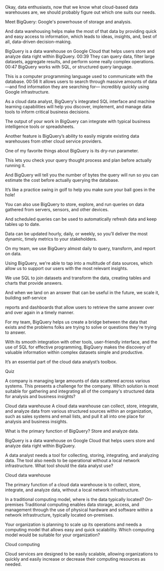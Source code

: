 Okay, data enthusiasts, now that we know what cloud-based data warehouses are, we should probably figure out which one suits our needs.

Meet BigQuery: Google's powerhouse of storage and analysis.

And data warehousing helps make the most of that data by providing quick and easy access to information, which leads to ideas, insights, and, best of all, data-driven decision-making.

BigQuery is a data warehouse on Google Cloud that helps users store and analyze data right within BigQuery.
00:39
They can query data, filter large datasets, aggregate results, and perform some really complex operations.
00:47
BigQuery works with SQL, or structured query language.

This is a computer programming language used to communicate with the database.
00:56
It allows users to search through massive amounts of data —and find information they are searching for— incredibly quickly using Google infrastructure.

As a cloud data analyst, BigQuery's integrated SQL interface and machine learning capabilities will help you discover, implement, and manage data tools to inform critical business decisions.

The output of your work in BigQuery can integrate with typical business intelligence tools or spreadsheets.

Another feature is BigQuery’s ability to easily migrate existing data warehouses from other cloud service providers.

One of my favorite things about BigQuery is its dry-run parameter.

This lets you check your query thought process and plan before actually running it.

And BigQuery will tell you the number of bytes the query will run so you can estimate the cost before actually querying the database.

It’s like a practice swing in golf to help you make sure your ball goes in the hole!

You can also use BigQuery to store, explore, and run queries on data gathered from servers, sensors, and other devices.

And scheduled queries can be used to automatically refresh data and keep tables up to date.

Data can be updated hourly, daily, or weekly, so you’ll deliver the most dynamic, timely metrics to your stakeholders.

On my team, we use BigQuery almost daily to query, transform, and report on data.

Using BigQuery, we're able to tap into a multitude of data sources, which allow us to support our users with the most relevant insights.

We use SQL to join datasets and transform the data, creating tables and charts that provide answers.

And when we land on an answer that can be useful in the future, we scale it, building self-service

reports and dashboards that allow users to retrieve the same answer over and over again in a timely manner.

For my team, BigQuery helps us create a bridge between the data that exists and the problems folks are trying to solve or questions they're trying to answer.

With its smooth integration with other tools, user-friendly interface, and the use of SQL for effective programming, BigQuery makes the discovery of valuable information within complex datasets simple and productive.

It’s an essential part of the cloud data analyst’s toolbox.



Quiz

A company is managing large amounts of data scattered across various systems. This presents a challenge for the company. Which solution is most suitable for gathering and integrating all of the company's structured data for analysis and business insights?

Cloud data warehouse
A cloud data warehouse can collect, store, integrate, and analyze data from various structured sources within an organization, such as sales systems and email lists, and pull it all into one place for analysis and business insights.

What is the primary function of BigQuery?
Store and analyze data.

BigQuery is a data warehouse on Google Cloud that helps users store and analyze data right within BigQuery.

A data analyst needs a tool for collecting, storing, integrating, and analyzing data. The tool also needs to be operational without a local network infrastructure. What tool should the data analyst use?

Cloud data warehouse

The primary function of a cloud data warehouse is to collect, store, integrate, and analyze data, without a local network infrastructure.

In a traditional computing model, where is the data typically located?
On-premises
Traditional computing enables data storage, access, and management through the use of physical hardware and software within a network infrastructure, typically located on-premises.

Your organization is planning to scale up its operations and needs a computing model that allows easy and quick scalability. Which computing model would be suitable for your organization?

Cloud computing

Cloud services are designed to be easily scalable, allowing organizations to quickly and easily increase or decrease their computing resources as needed.